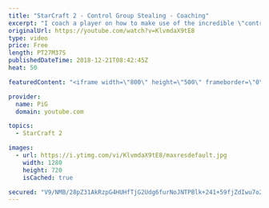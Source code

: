 ```yaml
---
title: "StarCraft 2 - Control Group Stealing - Coaching"
excerpt: "I coach a player on how to make use of the incredible \"control group stealing\" mechanic that allows you to simultaenously remove units from any control groups, whilst adding them to a new one. -- Watch live at https://www.twitch.tv/x5_pig"
originalUrl: https://youtube.com/watch?v=KlvmdaX9tE8
type: video
price: Free
length: PT27M37S
publishedDateTime: 2018-12-21T08:42:45Z
heat: 50

featuredContent: "<iframe width=\"800\" height=\"500\" frameborder=\"0\" src=\"https://www.youtube.com/embed/KlvmdaX9tE8\" allow=\"accelerometer; autoplay; encrypted-media; gyroscope; picture-in-picture\" allowfullscreen></iframe>"

provider:
  name: PiG
  domain: youtube.com

topics:
  - StarCraft 2

images:
  - url: https://i.ytimg.com/vi/KlvmdaX9tE8/maxresdefault.jpg
    width: 1280
    height: 720
    isCached: true

secured: "V9/NMB/28pZ31AkRzpG4HUHfTjG2Udg6furNoJNTPBlk+241+59fjZdIwu7o2W16aOHw3V7vw5pbBn499w96WXuv+NLzJQdrWalpSSRYGyad5g6GWXBqhaOT6WH+sXHHZPqH1Qj5h93BB2CGybunkYYiP2qGwNaMeeP7UIabeGm3LlGWtKeS1oTeGG2rrTJeEFpfC2YqwtwfHCsFm8c4YPqvOg8jtzyFV7mEBqj5A6hrkgZoVzZgkv3CDK5pGTkOnYqCMspr8Ov5tvvnDUY9FGyMY6f3DB1D0e8Q5fgEe3sPLVJo0A0qC2ViT0bTQRhDKHfuFthIDb3JnLdp+lro9HyHmRuoNAfNXXegHoQy4DQvmy7XKAbW03iLPPdCz8HDe1xYxLEFN08pH7YqcD8LVxbZLYTNNUFOdN1cvZGDoKI=;CfejhPFrogZcxNP5LQwVag=="
---
```


